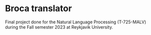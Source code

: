 # Broca translator

Final project done for the Natural Language Processing (T-725-MALV) during the Fall semester 2023 at Reykjavik University.
